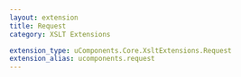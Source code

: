 ```yaml
---
layout: extension
title: Request
category: XSLT Extensions

extension_type: uComponents.Core.XsltExtensions.Request
extension_alias: ucomponents.request
---
```


